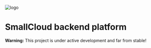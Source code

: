 ![logo](http://www.abilio.dk/wp-content/uploads/2016/02/smallcloud-logo.png)
# SmallCloud backend platform

**Warning:** This project is under active development and far from stable!
